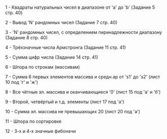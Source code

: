 1 - Квадраты натуральных чисел в диапазоне от 'a' до 'b' (Задание 5 стр. 40)

2 - Вывод 'N' рандомных чисел (Задание 7 стр. 40)

3 - 'N' рандомных чисел, с определением пиринадлежности диапазону (Задание 8 стр. 40)

4 - Трёхзначные числа Армстронга (Задание 11 стр. 41)

5 - Сумма цифр числа (Задание 14 стр. 41)

6 - Шпора по строкам (массивам)

7 - Сумма 6 первых элементов массива и средн.ар от 's1' до 's2' (лист 10 под 'г' и 'ж')

8 - Все чётные эл. массива и оканчивающиеся '0' (лист 15 под 'а' и 'б')

9 - Второй, четвёртый и т.д. элементы (лист 17 под 'а')

10 - Сумма эл. массива не превышающих 20 (лист 20 под 'а')

11 - Шпора по сортировке

12 - 3-х и 4-х значные фибоначи
